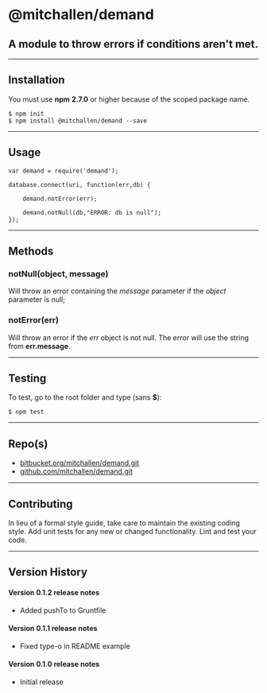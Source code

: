 @mitchallen/demand
===============================

A module to throw errors if conditions aren't met.
----------------------------------------------------

* * *

## Installation

You must use __npm__ __2.7.0__ or higher because of the scoped package name.

    $ npm init
    $ npm install @mitchallen/demand --save
  
* * *

## Usage

    var demand = require('demand');

 	database.connect(uri, function(err,db) {

 		demand.notError(err);

		demand.notNull(db,"ERROR: db is null");
 	});


* * * 

## Methods

### notNull(object, message)

Will throw an error containing the *message* parameter if the *object* parameter is null;

### notError(err)

Will throw an error if the *err* object is not null. The error will use the string from __err.message__.

* * *

## Testing

To test, go to the root folder and type (sans __$__):

    $ npm test
   
* * *
 
## Repo(s)

* [bitbucket.org/mitchallen/demand.git](https://bitbucket.org/mitchallen/demand.git)
* [github.com/mitchallen/demand.git](https://github.com/mitchallen/demand.git)

* * *

## Contributing

In lieu of a formal style guide, take care to maintain the existing coding style.
Add unit tests for any new or changed functionality. Lint and test your code.

* * *

## Version History

#### Version 0.1.2 release notes

* Added pushTo to Gruntfile

#### Version 0.1.1 release notes

* Fixed type-o in README example

#### Version 0.1.0 release notes

* Initial release